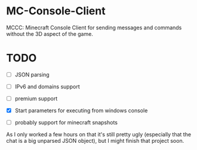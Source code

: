 MC-Console-Client
=================

MCCC: Minecraft Console Client for sending messages and commands without the 3D aspect of the game.


TODO
====

- [ ] JSON parsing
- [ ] IPv6 and domains support
- [ ] premium support
- [x] Start parameters for executing from windows console
- [ ] probably support for minecraft snapshots



As I only worked a few hours on that it's still pretty ugly (especially that the chat is a big unparsed JSON object), but I might finish that project soon.


